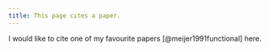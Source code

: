 ```yaml
---
title: This page cites a paper.
---
```


I would like to cite one of my favourite papers [@meijer1991functional] here.
